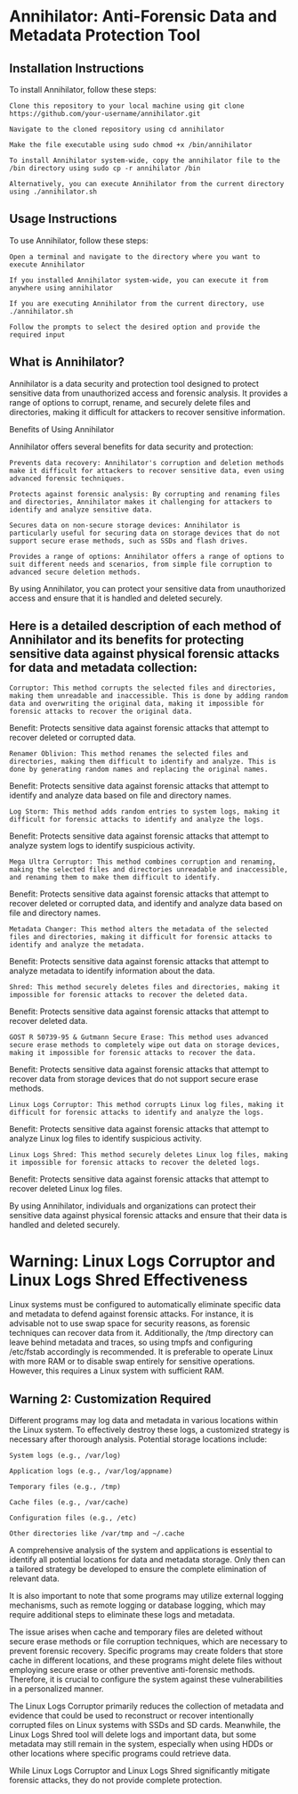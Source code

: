 
# Annihilator: Anti-Forensic Data and Metadata Protection Tool

## Installation Instructions

To install Annihilator, follow these steps:

    Clone this repository to your local machine using git clone https://github.com/your-username/annihilator.git
    
    Navigate to the cloned repository using cd annihilator
  
    Make the file executable using sudo chmod +x /bin/annihilator
   
    To install Annihilator system-wide, copy the annihilator file to the /bin directory using sudo cp -r annihilator /bin
    
    Alternatively, you can execute Annihilator from the current directory using ./annihilator.sh
    



## Usage Instructions


To use Annihilator, follow these steps:

  
    Open a terminal and navigate to the directory where you want to execute Annihilator
  
    If you installed Annihilator system-wide, you can execute it from anywhere using annihilator
  
    If you are executing Annihilator from the current directory, use ./annihilator.sh
  
    Follow the prompts to select the desired option and provide the required input


## What is Annihilator?

Annihilator is a data security and protection tool designed to protect sensitive data from unauthorized access and forensic analysis. It provides a range of options to corrupt, rename, and securely delete files and directories, making it difficult for attackers to recover sensitive information.

Benefits of Using Annihilator

Annihilator offers several benefits for data security and protection:


    Prevents data recovery: Annihilator's corruption and deletion methods make it difficult for attackers to recover sensitive data, even using advanced forensic techniques.
  
    Protects against forensic analysis: By corrupting and renaming files and directories, Annihilator makes it challenging for attackers to identify and analyze sensitive data.
   
    Secures data on non-secure storage devices: Annihilator is particularly useful for securing data on storage devices that do not support secure erase methods, such as SSDs and flash drives.
   
    Provides a range of options: Annihilator offers a range of options to suit different needs and scenarios, from simple file corruption to advanced secure deletion methods.

By using Annihilator, you can protect your sensitive data from unauthorized access and ensure that it is handled and deleted securely.



## Here is a detailed description of each method of Annihilator and its benefits for protecting sensitive data against physical forensic attacks for data and metadata collection:

    Corruptor: This method corrupts the selected files and directories, making them unreadable and inaccessible. This is done by adding random data and overwriting the original data, making it impossible for forensic attacks to recover the original data.

Benefit: Protects sensitive data against forensic attacks that attempt to recover deleted or corrupted data.

    Renamer Oblivion: This method renames the selected files and directories, making them difficult to identify and analyze. This is done by generating random names and replacing the original names.

Benefit: Protects sensitive data against forensic attacks that attempt to identify and analyze data based on file and directory names.

    Log Storm: This method adds random entries to system logs, making it difficult for forensic attacks to identify and analyze the logs.

Benefit: Protects sensitive data against forensic attacks that attempt to analyze system logs to identify suspicious activity.

    Mega Ultra Corruptor: This method combines corruption and renaming, making the selected files and directories unreadable and inaccessible, and renaming them to make them difficult to identify.

Benefit: Protects sensitive data against forensic attacks that attempt to recover deleted or corrupted data, and identify and analyze data based on file and directory names.

    Metadata Changer: This method alters the metadata of the selected files and directories, making it difficult for forensic attacks to identify and analyze the metadata.

Benefit: Protects sensitive data against forensic attacks that attempt to analyze metadata to identify information about the data.

    Shred: This method securely deletes files and directories, making it impossible for forensic attacks to recover the deleted data.

Benefit: Protects sensitive data against forensic attacks that attempt to recover deleted data.

    GOST R 50739-95 & Gutmann Secure Erase: This method uses advanced secure erase methods to completely wipe out data on storage devices, making it impossible for forensic attacks to recover the data.

Benefit: Protects sensitive data against forensic attacks that attempt to recover data from storage devices that do not support secure erase methods.

    Linux Logs Corruptor: This method corrupts Linux log files, making it difficult for forensic attacks to identify and analyze the logs.

Benefit: Protects sensitive data against forensic attacks that attempt to analyze Linux log files to identify suspicious activity.

    Linux Logs Shred: This method securely deletes Linux log files, making it impossible for forensic attacks to recover the deleted logs.

Benefit: Protects sensitive data against forensic attacks that attempt to recover deleted Linux log files.

By using Annihilator, individuals and organizations can protect their sensitive data against physical forensic attacks and ensure that their data is handled and deleted securely.


# Warning: Linux Logs Corruptor and Linux Logs Shred Effectiveness

Linux systems must be configured to automatically eliminate specific data and metadata to defend against forensic attacks. For instance, it is advisable not to use swap space for security reasons, as forensic techniques can recover data from it. Additionally, the /tmp directory can leave behind metadata and traces, so using tmpfs and configuring /etc/fstab accordingly is recommended. It is preferable to operate Linux with more RAM or to disable swap entirely for sensitive operations. However, this requires a Linux system with sufficient RAM.

## Warning 2: Customization Required

Different programs may log data and metadata in various locations within the Linux system. To effectively destroy these logs, a customized strategy is necessary after thorough analysis. Potential storage locations include:

    System logs (e.g., /var/log)
    
    Application logs (e.g., /var/log/appname)
    
    Temporary files (e.g., /tmp)
    
    Cache files (e.g., /var/cache)
    
    Configuration files (e.g., /etc)
   
    Other directories like /var/tmp and ~/.cache

A comprehensive analysis of the system and applications is essential to identify all potential locations for data and metadata storage. Only then can a tailored strategy be developed to ensure the complete elimination of relevant data.

It is also important to note that some programs may utilize external logging mechanisms, such as remote logging or database logging, which may require additional steps to eliminate these logs and metadata.

The issue arises when cache and temporary files are deleted without secure erase methods or file corruption techniques, which are necessary to prevent forensic recovery. Specific programs may create folders that store cache in different locations, and these programs might delete files without employing secure erase or other preventive anti-forensic methods. Therefore, it is crucial to configure the system against these vulnerabilities in a personalized manner.

The Linux Logs Corruptor primarily reduces the collection of metadata and evidence that could be used to reconstruct or recover intentionally corrupted files on Linux systems with SSDs and SD cards. Meanwhile, the Linux Logs Shred tool will delete logs and important data, but some metadata may still remain in the system, especially when using HDDs or other locations where specific programs could retrieve data.

While Linux Logs Corruptor and Linux Logs Shred significantly mitigate forensic attacks, they do not provide complete protection.










